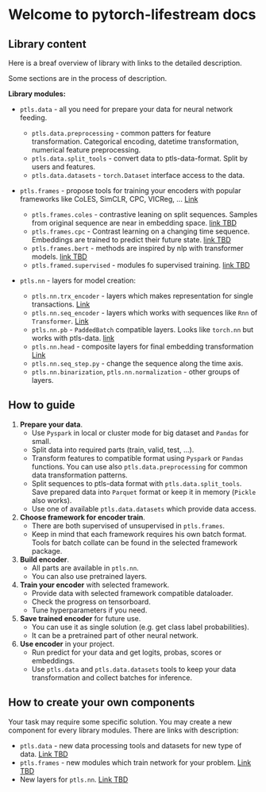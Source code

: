 # Welcome to pytorch-lifestream docs

## Library content

Here is a breaf overview of library with links to the detailed description.

Some sections are in the process of description.

**Library modules:**

- `ptls.data` - all you need for prepare your data for neural network feeding.
    - `ptls.data.preprocessing` - common patters for feature transformation.
    Categorical encoding, datetime transformation, numerical feature preprocessing.
    - `ptls.data.split_tools` - convert data to ptls-data-format. Split by users and features. 
    - `ptls.data.datasets` - `torch.Dataset` interface access to the data.

- `ptls.frames` - propose tools for training your encoders with popular frameworks like 
CoLES, SimCLR, CPC, VICReg, ... [Link](methods.md)
    - `ptls.frames.coles` - contrastive leaning on split sequences. 
    Samples from original sequence are near in embedding space. [link TBD](#)
    - `ptls.frames.cpc` - Contrast learning on a changing time sequence.
    Embeddings are trained to predict their future state. [link TBD](#)
    - `ptls.frames.bert` - methods are inspired by nlp with transformer models. [link TBD](#)
    - `ptls.framed.supervised` - modules fo supervised training. [link TBD](#)

- `ptls.nn` - layers for model creation:
    - `ptls.nn.trx_encoder` - layers which makes representation for single transactions. [Link](nn/trx_encoder.md)
    - `ptls.nn.seq_encoder` - layers which works with sequences like `Rnn` of `Transformer`. [Link](nn/seq_encoder.md)
    - `ptls.nn.pb` - `PaddedBatch` compatible layers. Looks like `torch.nn` but works with ptls-data. [link](nn/pb.md)
    - `ptls.nn.head` - composite layers for final embedding transformation [Link](nn/head.md)
    - `ptls.nn.seq_step.py` - change the sequence along the time axis.
    - `ptls.nn.binarization`, `ptls.nn.normalization` - other groups of layers.

## How to guide

1. **Prepare your data**.
    - Use `Pyspark` in local or cluster mode for big dataset and `Pandas` for small.
    - Split data into required parts (train, valid, test, ...).
    - Transform features to compatible format using `Pyspark` or `Pandas` functions. 
    You can use also `ptls.data.preprocessing` for common data transformation patterns.
    - Split sequences to ptls-data format with `ptls.data.split_tools`. Save prepared data into `Parquet` format or 
    keep it in memory (`Pickle` also works).
    - Use one of available `ptls.data.datasets` which provide data access.
2. **Choose framework for encoder train**.
    - There are both supervised of unsupervised in `ptls.frames`. 
    - Keep in mind that each framework requires his own batch format.
    Tools for batch collate can be found in the selected framework package.
3. **Build encoder**.
    - All parts are available in `ptls.nn`.
     - You can also use pretrained layers.
4. **Train your encoder** with selected framework.
    - Provide data with selected framework compatible dataloader. 
    - Check the progress on tensorboard.
    - Tune hyperparameters if you need.
5. **Save trained encoder** for future use.
    - You can use it as single solution (e.g. get class label probabilities).
    - It can be a pretrained part of other neural network.
6. **Use encoder** in your project.
    - Run predict for your data and get logits, probas, scores or embeddings. 
    - Use `ptls.data` and `ptls.data.datasets` tools to keep your data transformation and collect batches for inference.

## How to create your own components

Your task may require some specific solution. 
You may create a new component for every library modules. 
There are links with description:

- `ptls.data` - new data processing tools and datasets for new type of data. [Link TBD](#)
- `ptls.frames` - new modules which train network for your problem. [Link TBD](#)
- New layers for `ptls.nn`. [Link TBD](#)
